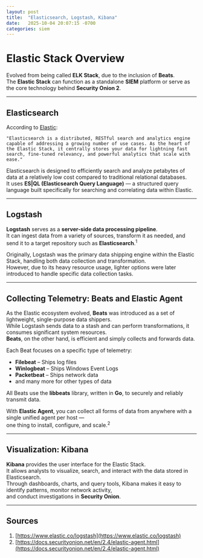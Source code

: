 ```yaml
---
layout: post
title:  "Elasticsearch, Logstash, Kibana"
date:   2025-10-04 20:07:15 -0700
categories: siem
---
```


# Elastic Stack Overview

Evolved from being called **ELK Stack**, due to the inclusion of **Beats**.  
The **Elastic Stack** can function as a standalone **SIEM** platform or serve as the core technology behind **Security Onion 2**.

---

## Elasticsearch

According to [Elastic](https://www.elastic.co/products/elasticsearch):

    "Elasticsearch is a distributed, RESTful search and analytics engine capable of addressing a growing number of use cases. As the heart of the Elastic Stack, it centrally stores your data for lightning fast search, fine-tuned relevancy, and powerful analytics that scale with ease."

Elasticsearch is designed to efficiently search and analyze petabytes of data at a relatively low cost compared to traditional relational databases.  
It uses **ES|QL (Elasticsearch Query Language)** — a structured query language built specifically for searching and correlating data within Elastic.

---

## Logstash

**Logstash** serves as a **server-side data processing pipeline**.  
It can ingest data from a variety of sources, transform it as needed, and send it to a target repository such as **Elasticsearch**.<sup>1</sup>

Originally, Logstash was the primary data shipping engine within the Elastic Stack, handling both data collection and transformation.  
However, due to its heavy resource usage, lighter options were later introduced to handle specific data collection tasks.

---

## Collecting Telemetry: Beats and Elastic Agent

As the Elastic ecosystem evolved, **Beats** was introduced as a set of lightweight, single-purpose data shippers.  
While Logstash sends data to a stash and can perform transformations, it consumes significant system resources.  
**Beats**, on the other hand, is efficient and simply collects and forwards data.

Each Beat focuses on a specific type of telemetry:

- **Filebeat** – Ships log files  
- **Winlogbeat** – Ships Windows Event Logs  
- **Packetbeat** – Ships network data  
- and many more for other types of data

All Beats use the **libbeats** library, written in **Go**, to securely and reliably transmit data.

With **Elastic Agent**, you can collect all forms of data from anywhere with a single unified agent per host —  
one thing to install, configure, and scale.<sup>2</sup>

---

## Visualization: Kibana

**Kibana** provides the user interface for the Elastic Stack.  
It allows analysts to visualize, search, and interact with the data stored in Elasticsearch.  
Through dashboards, charts, and query tools, Kibana makes it easy to identify patterns, monitor network activity,  
and conduct investigations in **Security Onion**.

---

## Sources

1. [https://www.elastic.co/logstash](https://www.elastic.co/logstash)  
2. [https://docs.securityonion.net/en/2.4/elastic-agent.html](https://docs.securityonion.net/en/2.4/elastic-agent.html)

